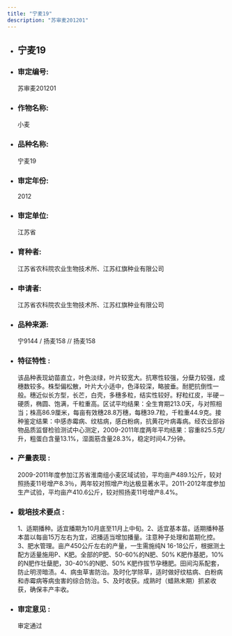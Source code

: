 ```yaml
---
title: "宁麦19"
description: "苏审麦201201"
---
```

* ## 宁麦19
* ###  审定编号:  
   苏审麦201201

*  ### 作物名称:  
   小麦

*   ###  品种名称: 
    宁麦19

*   ### 审定年份: 
    2012

*   ### 审定单位:  
    江苏省

*   ### 育种者:  
    江苏省农科院农业生物技术所、江苏红旗种业有限公司

*   ### 申请者:  
    江苏省农科院农业生物技术所、江苏红旗种业有限公司

*   ### 品种来源:  
    宁9144 / 扬麦158 // 扬麦158

*   ### 特征特性 : 
    该品种表现幼苗直立，叶色淡绿，叶片较宽大。抗寒性较强，分蘖力较强，成穗数较多。株型偏松散，叶片大小适中，色泽较深，略披垂。耐肥抗倒性一般。穗近似长方型，长芒，白壳，多穗多粒，结实性较好。籽粒红皮，半硬－硬质，椭圆、饱满，千粒重高。区试平均结果：全生育期213.0天，与对照相当；株高86.9厘米，每亩有效穗28.8万穗，每穗39.7粒，千粒重44.9克。接种鉴定结果：中感赤霉病、纹枯病，感白粉病，抗黄花叶病毒病。经农业部谷物品质监督检验测试中心测定，2009-2011年度两年平均结果：容重825.5克/升，粗蛋白含量13.1%，湿面筋含量28.3%，稳定时间4.7分钟。

*   ### 产量表现 : 
    2009-2011年度参加江苏省淮南组小麦区域试验，平均亩产489.1公斤，较对照扬麦11号增产8.3％，两年较对照增产均达极显著水平。2011-2012年度参加生产试验，平均亩产410.6公斤，较对照扬麦11号增产8.4%。

*   ### 栽培技术要点 : 
    1、适期播种。适宜播期为10月底至11月上中旬。2、适宜基本苗。适期播种基本苗以每亩15万左右为宜，迟播适当增加播量。注意种子处理和苗期化控。3、肥水管理。亩产450公斤左右的产量，一生需施纯N 16-18公斤，根据测土配方适量施用P、K肥。全部的P肥、50-60%的N肥、50% K肥作基肥，10%的N肥作壮蘖肥，30-40%的N肥、50% K肥作拔节孕穗肥。田间沟系配套，防止明涝暗渍。4、病虫草害防治。及时化学除草，适时做好纹枯病、白粉病和赤霉病等病虫害的综合防治。5、及时收获。成熟时（蜡熟末期）抓紧收获，确保丰产丰收。 

*   ### 审定意见 : 
    审定通过
